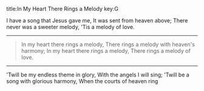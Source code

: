 title:In My Heart There Rings a Melody
key:G

I have a song that Jesus gave me, 
It was sent from heaven above; 
There never was a sweeter melody, 
'Tis a melody of love.

---
>In my heart there rings a melody, 
There rings a melody with heaven's harmony; 
In my heart there rings a melody, 
There rings a melody of love.

---
'Twill be my endless theme in glory, 
With the angels I will sing;
'Twill be a song with glorious harmony, 
When the courts of heaven ring
